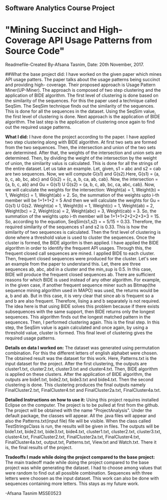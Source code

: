 ## Software Analytics Course Project
# "Mining Succinct and High-Coverage API Usage Patterns from Source Code"
Readmefile-Created By-Afsana Tasnim,
Date: 20th November, 2017.


##What the base project did:
I have worked on the given paper which mines API usage patters. The paper talks about the usage patterns being succinct and providing high-
coverage. Their proposed approach is Usage Pattern Miner(UP-Miner). The approach is composed of two step clustering and the application
of BIDE algorithm. The first level of clustering is done based on the similarity of the sequences. For this the paper used a technique 
called SeqSim. The SeqSim technique finds out the similarity of the sequences. This is done for all the sequences in the dataset. Using the
SeqSim value, the first level of clustering is done. Next approach is the application of BIDE algorithm. The last step is the application
of clustering once again to find out the required usage patterns. 

**What I did:**
I have done the project according to the paper. I have applied two step clustering along with BIDE algorithm. At first two sets are formed from the two sequences. Then, the intersection and union of the two sets are determined. After
that, the weights of the intersection and union sets are determined. Then, by dividing the weight of the intersection by the weight of 
union, the similarity valus is calculated. This is done for all the strings of the entire dataset. Let us take an example. Let, given,
s1 = abc and s2 = cab are two sequences. Now, we will compute G(s1) and G(s2).Here, G(s1) = {a, b, c, ab, bc, abc} and G(s2) = {c, a, b, ca, ab, cab}. Now, the intersection = {a, b, c, ab} and Gu = G(s1) U G(s2) = {a, b, c, ab, bc, ca, abc, cab}. Now, we will calculate the weights for the intersection: Weight(a) = 1, Weight(b) = 1, Weight(c) = 1, Weight(ab) = 2. So, the summation of the weights upto i-th member will be 1+1+1+2 = 5 And then we will calculate the weights for Gu = G(s1) U G(s2. Weight(a) = 1, Weight(b) = 1, Weight(c) = 1, Weight(ab) = 2, Weight(bc) = 2, Weight(ca) = 2, Weight(abc) = 3, Weight(cab) = 3. So, the summation of the weights upto i-th member will be 1+1+1+2+2+2+3+3 = 15. So, according to the equation, SeqSim(s1,s2) = = 5/15 = 0.33. Therefore, the required similarity of the sequences s1 and s2 is 0.33. This is how the similarity of two sequences is calculated. 
Then the first level of clustering is done where a threshold value is used to cluster the sequences. Once the cluster is formed, the BIDE algoritm is then applied. I have applied the BIDE algorithm in order to identify the frequent API usages. Through this, the frequent closed call sequences are mined. I applied BIDE to each cluster. Then, frequent closed sequences were produced for the cluster. Let's see an example from the paper to understand this. Let, there are three sequences ab, abc, abd in a cluster and the min_sup is 0.5. In this case, BIDE will produce the frequent closed sequences ab. There are sufficient reasons for which BIDE is used instead of any other algorithm. For example, in the given case, if another frequent sequence miner such as Bitmap(the sequence mining algorithm used in MAPO) was used, the returns would be a, b and ab. But in this case, it is very clear that since ab is frequent so a and b are also frequent. Therefore, lising a and b separately is not required. The idea here is that using BIDE solves this problem because if there exists subsequences with the same support, then BIDE returns only the longest sequences.  This algorithm finds out the longest matched pattern in the sequences. Then, I performed clustering again. This is the final step. In this step, the SeqSim value is again calculated and once again, by using a threshold value, cluster is formed. This final level of clustering gives
the required usage patterns. 

**Details on data I worked on:**
The dataset was generated using permutation combination. For this the different letters of english alphabet were chosen. The obtained 
result was the dataset for this work. Here, Patterns.txt is the input dataset for the project. After the first clustering, the outputs are cluster1.txt, cluster2.txt, cluster3.txt and cluster4.txt. Then, BIDE algorithm is applied on these clusters. After the application of BIDE algorithm, the outputs are bide1.txt, bide2.txt, bide3.txt and bide4.txt. Then the second clustering is done. This clustering produces the final outputs namely FinalCluster2.txt, FinalCluster4.txt and FinalCluster2a.txt, FinalCluster4a.txt. 

**Detailed Instructions on how to use it:**
Using this project requires installed Eclipse on the computer. The project is to be pulled at first from the github. The project will be obtained with the name "ProjectAnalysis". Under the default package, the classes will appear. All the .java files will appear and also the Patterns.txt(input file) file will be visible. When the class called TestStringsClass is run, the results will be given in files. The outputs will be bide1.txt, bide2.txt, bide3.txt, bide4.txt, cluster1.txt, cluster2.txt, cluster3.txt, cluster4.txt, 
FinalCluster2.txt, FinalCluster2a.txt, FinalCluster4.txt, FinalCluster4a.txt, output.txt, Patterns.txt, View.txt and Watch.txt. There it is, the final results of the project. 

**Tradeoffs I made while doing the project compared to the base project:**
The main tradeoff made while doing the project compared to the base project was while generating the dataset. I had to choose among values that were random to find out all possible combination. Sequences with three letters were choosen as the input dataset. This work can also be done with sequences containing more letters. This stays as my future work. 

-Afsana Tasnim
MSSE0523
